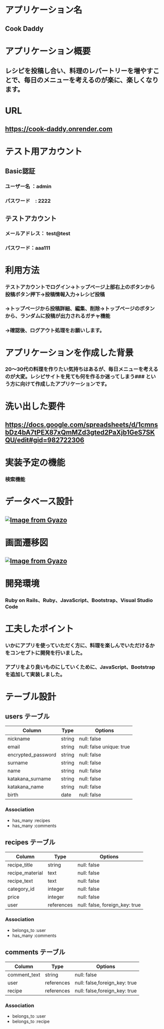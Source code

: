 # アプリケーション名
## Cook Daddy

# アプリケーション概要
## レシピを投稿し合い、料理のレパートリーを増やすことで、毎日のメニューを考えるのが楽に、楽しくなります。

# URL
## https://cook-daddy.onrender.com
##

# テスト用アカウント
## Basic認証
### ユーザー名 ：admin
### パスワード　: 2222
## テストアカウント
### メールアドレス： test@test
### パスワード：aaa111

# 利用方法
### テストアカウントでログイン→トップページ上部右上のボタンから投稿ボタン押下→投稿情報入力→レシピ投稿
### →トップページから投稿詳細、編集、削除→トップページのボタンから、ランダムに投稿が出力されるガチャ機能
### →確認後、ログアウト処理をお願いします。

# アプリケーションを作成した背景
### 20～30代の料理を作りたい気持ちはあるが、毎日メニューを考えるのが大変。レシピサイトを見ても何を作るか迷ってしまう### という方に向けて作成したアプリケーションです。

# 洗い出した要件
## https://docs.google.com/spreadsheets/d/1cmnsbDz4bA7tPEX87xQmMZd3gted2PaXjb1GeS7SKQU/edit#gid=982722306

# 実装予定の機能
### 検索機能

# データベース設計
## [![Image from Gyazo](https://i.gyazo.com/a503ec46f9d945f80a47c284ecefd4fb.png)](https://gyazo.com/a503ec46f9d945f80a47c284ecefd4fb)

# 画面遷移図
## [![Image from Gyazo](https://i.gyazo.com/e01d6ec5f79eb05bbc5096e8e5fbe83a.png)](https://gyazo.com/e01d6ec5f79eb05bbc5096e8e5fbe83a)

# 開発環境
### Ruby on Rails、Ruby、JavaScript、Bootstrap、Visual Studio Code

# 工夫したポイント
### いかにアプリを使っていただく方に、料理を楽しんでいただけるかをコンセプトに開発を行いました。
### アプリをより良いものにしていくために、JavaScript、Bootstrapを追加して実装しました。



# テーブル設計

## users テーブル

| Column             | Type   | Options                 |
| ------------------ | ------ | ----------------------- |
| nickname           | string | null: false             |
| email              | string | null: false unique: true|
| encrypted_password | string | null: false             |
| surname            | string | null: false             |
| name               | string | null: false             |
| katakana_surname   | string | null: false             |
| katakana_name      | string | null: false             |
| birth              | date   | null: false             |

### Association

- has_many :recipes
- has_many :comments


## recipes テーブル

| Column           | Type       | Options                        |
| ------           | ------     | -----------                    |
| recipe_title     | string     | null: false                    |
| recipe_material  | text       | null: false                    |
| recipe_text      | text       | null: false                    |
| category_id      | integer    | null: false                    |
| price            | integer    | null: false                    |
| user             | references | null: false, foreign_key: true |

### Association

- belongs_to :user
- has_many :comments


## comments テーブル

| Column        | Type       | Options                      |
| ------        | ---------- | -----------                  |
| comment_text  | string     | null: false                  |
| user          | references | null: false,foreign_key: true|
| recipe        | references | null: false,foreign_key: true|


### Association

- belongs_to :user
- belongs_to :recipe
